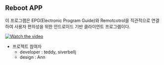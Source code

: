 
**Reboot  APP**
----------

이 프로그램은 EPG(Electronic Program Guide)와 Remotcotrol을 직관적으로
연결하여 사용자 편의성을 위한 안드로이드 기반 클라이언트 프로그램이다.

[![Watch the video](http://reebot.io:8083/images/gitimage/title.png)](https://vimeo.com/222002822)

 - 프로젝트 참여자 
	 - developer : teddy, siverbellj
	 - design : Ann

